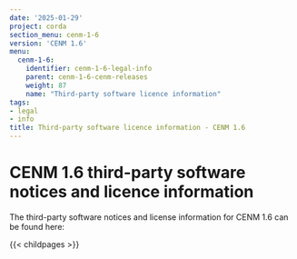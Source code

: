```yaml
---
date: '2025-01-29'
project: corda
section_menu: cenm-1-6
version: 'CENM 1.6'
menu:
  cenm-1-6:
    identifier: cenm-1-6-legal-info
    parent: cenm-1-6-cenm-releases
    weight: 87
    name: "Third-party software licence information"
tags:
- legal
- info
title: Third-party software licence information - CENM 1.6
---
```


# CENM 1.6 third-party software notices and licence information

The third-party software notices and license information for CENM 1.6 can be found here:

{{< childpages >}}

